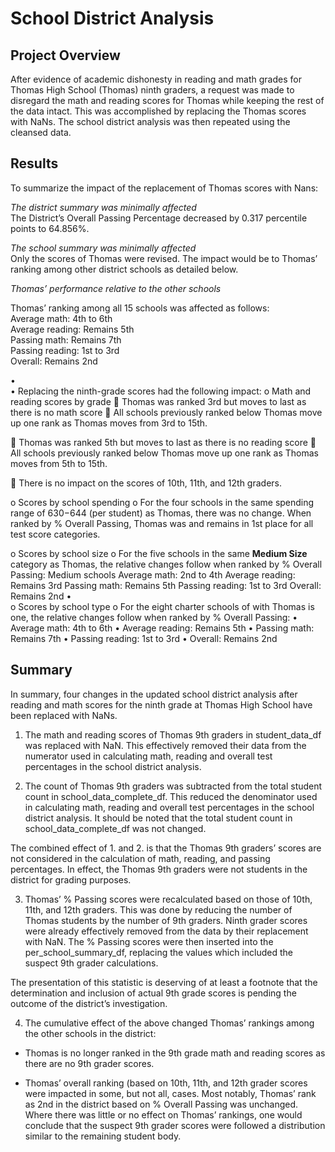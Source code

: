 # School District Analysis
## Project Overview

After evidence of academic dishonesty in reading and math grades for Thomas High School (Thomas) ninth graders, a request was made to disregard the math and reading scores for Thomas while keeping the rest of the data intact.  This was accomplished by replacing the Thomas scores with NaNs.  The school district analysis was then repeated using the cleansed data.

## Results

To summarize the impact of the replacement of Thomas scores with Nans:

*The district summary was minimally affected*  
The District’s Overall Passing Percentage decreased by 0.317 percentile points to 64.856%.

*The school summary was minimally affected*  
Only the scores of Thomas were revised. The impact would be to Thomas’ ranking among other district schools as detailed below. 

*Thomas’ performance relative to the other schools*

Thomas’ ranking among all 15 schools was affected as follows:  
Average math:		  4th to 6th  
Average reading:	Remains 5th  
Passing math:		  Remains 7th  
Passing reading:  1st to 3rd  
Overall:  		    Remains 2nd  

•	
•	Replacing the ninth-grade scores had the following impact:
o	Math and reading scores by grade
	Thomas was ranked 3rd but moves to last as there is no math score
	All schools previously ranked below Thomas move up one rank as Thomas moves from 3rd to 15th.

	Thomas was ranked 5th but moves to last as there is no reading score
	All schools previously ranked below Thomas move up one rank as Thomas moves from 5th to 15th.

	There is no impact on the scores of 10th, 11th, and 12th graders.

o	Scores by school spending
o	For the four schools in the same spending range of $630-$644 (per student) as Thomas, there was no change. When ranked by % Overall Passing, Thomas was and remains in 1st place for all test score categories. 

o	Scores by school size
o	For the five schools in the same **Medium Size** category as Thomas, the relative changes follow when ranked by % Overall Passing:
Medium schools
Average math:  	    2nd to 4th
Average reading:  	Remains 3rd
Passing math:  	    Remains 5th
Passing reading:  	1st to 3rd
Overall:  Remains 	2nd 
•	
o	Scores by school type
o	For the eight charter schools of with Thomas is one, the relative changes follow when ranked by % Overall Passing:
•	Average math:  	    4th to 6th 
•	Average reading:  	Remains 5th 
•	Passing math:  	    Remains 7th 
•	Passing reading:  	1st to 3rd 
•	Overall:  		      Remains 2nd 

## Summary


In summary, four changes in the updated school district analysis after reading and math scores for the ninth grade at Thomas High School have been replaced with NaNs.

1.	The math and reading scores of Thomas 9th graders in student_data_df was replaced with NaN.  This effectively removed their data from the numerator used in calculating math, reading and overall test percentages in the school district analysis.

2.	The count of Thomas 9th graders was subtracted from the total student count in school_data_complete_df. This reduced the denominator used in calculating math, reading and overall test percentages in the school district analysis.  It should be noted that the total student count in school_data_complete_df was not changed.

The combined effect of 1. and 2. is that the Thomas 9th graders’ scores are not considered in the calculation of math, reading, and passing percentages.  In effect, the Thomas 9th graders were not students in the district for grading purposes.

3.	Thomas’ % Passing scores were recalculated based on those of 10th, 11th, and 12th graders.  This was done by reducing the number of Thomas students by the number of 9th graders.  Ninth grader scores were already effectively removed from the data by their replacement with NaN.  The % Passing scores were then inserted into the per_school_summary_df, replacing the values which included the suspect 9th grader calculations. 

The presentation of this statistic is deserving of at least a footnote that the determination and inclusion of actual 9th grade scores is pending the outcome of the district’s investigation.  

4.	The cumulative effect of the above changed Thomas’ rankings among the other schools in the district:

-	Thomas is no longer ranked in the 9th grade math and reading scores as there are no 9th grader scores.

-	Thomas’ overall ranking (based on 10th, 11th, and 12th grader scores were impacted in some, but not all, cases.  Most notably, Thomas’ rank as 2nd in the district based on % Overall Passing was unchanged.  Where there was little or no effect on Thomas’ rankings, one would conclude that the suspect 9th grader scores were followed a distribution similar to the remaining student body.  
